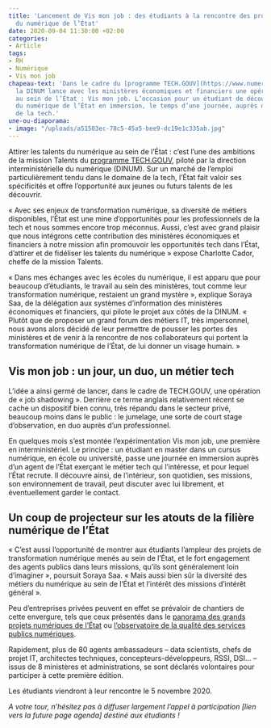 ```yaml
---
title: 'Lancement de Vis mon job : des étudiants à la rencontre des professionnels
  du numérique de l’État'
date: 2020-09-04 11:30:00 +02:00
categories:
- Article
tags:
- RH
- Numérique
- Vis mon job
chapeau-text: 'Dans le cadre du [programme TECH.GOUV](https://www.numerique.gouv.fr/publications/tech-gouv-strategie-et-feuille-de-route-2019-2021/),
  la DINUM lance avec les ministères économiques et financiers une opération inédite
  au sein de l’État : Vis mon job. L’occasion pour un étudiant de découvrir un métier
  du numérique de l’État en immersion, le temps d’une journée, auprès d’un agent professionnel
  de la tech.'
une-ou-diaporama:
- image: "/uploads/a51503ec-78c5-45a5-bee9-dc19e1c335ab.jpg"
---
```


Attirer les talents du numérique au sein de l’État : c’est l’une des ambitions de la mission Talents du [programme TECH.GOUV](https://www.numerique.gouv.fr/publications/tech-gouv-strategie-et-feuille-de-route-2019-2021/), piloté par la direction interministérielle du numérique (DINUM). Sur un marché de l’emploi particulièrement tendu dans le domaine de la tech, l’État fait valoir ses spécificités et offre l’opportunité aux jeunes ou futurs talents de les découvrir.

« Avec ses enjeux de transformation numérique, sa diversité de métiers disponibles, l’État est une mine d’opportunités pour les professionnels de la tech et nous sommes encore trop méconnus. Aussi, c’est avec grand plaisir que nous intégrons cette contribution des ministères économiques et financiers à notre mission afin promouvoir les opportunités tech dans l’État, d’attirer et de fidéliser les talents du numérique » expose Charlotte Cador, cheffe de la mission Talents.

« Dans mes échanges avec les écoles du numérique, il est apparu que pour beaucoup d’étudiants, le travail au sein des ministères, tout comme leur transformation numérique, restaient un grand mystère », explique Soraya Saa, de la délégation aux systèmes d’information des ministères économiques et financiers, qui pilote le projet aux côtés de la DINUM. « Plutôt que de proposer un grand forum des métiers IT, très impersonnel, nous avons alors décidé de leur permettre de pousser les portes des ministères et de venir à la rencontre de nos collaborateurs qui portent la transformation numérique de l’État, de lui donner un visage humain. »

## Vis mon job : un jour, un duo, un métier tech

L’idée a ainsi germé de lancer, dans le cadre de TECH.GOUV, une opération de « job shadowing ». Derrière ce terme anglais relativement récent se cache un dispositif bien connu, très répandu dans le secteur privé, beaucoup moins dans le public : le jumelage, une sorte de court stage d’observation, en duo auprès d’un professionnel.

En quelques mois s’est montée l’expérimentation Vis mon job, une première en interministériel. Le principe : un étudiant en master dans un cursus numérique, en école ou université, passe une journée en immersion auprès d’un agent de l’État exerçant le métier tech qui l’intéresse, et pour lequel l’État recrute. Il découvre ainsi, de l’intérieur, son quotidien, ses missions, son environnement de travail, peut discuter avec lui librement, et éventuellement garder le contact.

## Un coup de projecteur sur les atouts de la filière numérique de l’État

« C’est aussi l’opportunité de montrer aux étudiants l’ampleur des projets de transformation numérique menés au sein de l’État, et le fort engagement des agents publics dans leurs missions, qu’ils sont généralement loin d’imaginer », poursuit Soraya Saa. « Mais aussi bien sûr la diversité des métiers du numérique au sein de l’État et l’intérêt des missions d’intérêt général ».

Peu d’entreprises privées peuvent en effet se prévaloir de chantiers de cette envergure, tels que ceux présentés dans le [panorama des grands projets numériques de l’État](https://www.numerique.gouv.fr/publications/panorama-grands-projets-si/) ou [l’observatoire de la qualité des services publics numériques](https://observatoire.numerique.gouv.fr/).

Rapidement, plus de 80 agents ambassadeurs – data scientists, chefs de projet IT, architectes techniques, concepteurs-développeurs, RSSI, DSI… – issus de 8 ministères et administrations, se sont déclarés volontaires pour participer à cette première édition.

Les étudiants viendront à leur rencontre le 5 novembre 2020.

*A votre tour, n’hésitez pas à diffuser largement l’appel à participation \[lien vers la future page agenda\] destiné aux étudiants !*